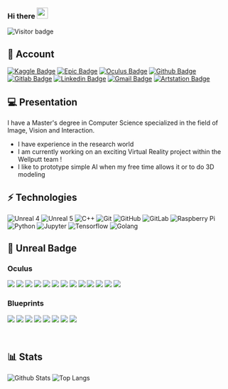 ### Hi there <img src="https://media.giphy.com/media/hvRJCLFzcasrR4ia7z/giphy.gif" width="25px">

![Visitor badge](https://visitor-badge.glitch.me/badge?page_id=Arnaud58.Arnaud58)

## 🐣 Account

[![Kaggle Badge](https://img.shields.io/badge/-Arnaud58-26C0FF?style=flat-square&logo=Kaggle&logoColor=white&link=https://www.kaggle.com/arnaud58/)](https://www.kaggle.com/arnaud58/)
[![Epic Badge](https://img.shields.io/badge/-Gould58-black?style=flat-square&logo=unrealengine&logoColor=white&link=https://learn.unrealengine.com/)](https://learn.unrealengine.com/)
[![Oculus Badge](https://img.shields.io/badge/-Gould58-black?style=flat-square&logo=oculus&logoColor=white&link=https://developer.oculus.com)](https://developer.oculus.com)
[![Github Badge](https://img.shields.io/badge/-Arnaud58-181717?style=flat-square&logo=github&logoColor=white&link=https://github.com/Arnaud58)](https://github.com/Arnaud58)
[![Gitlab Badge](https://img.shields.io/badge/-Arnaud58-FCA121?style=flat-square&logo=gitlab&logoColor=white&link=https://gitlab.com/Arnaud58)](https://gitlab.com/Arnaud58)
[![Linkedin Badge](https://img.shields.io/badge/-ArnaudRougetet-blue?style=flat-square&logo=Linkedin&logoColor=white&link=https://www.linkedin.com/in/arnaud-rougetet-092414158/)](https://www.linkedin.com/in/arnaud-rougetet-092414158/)
[![Gmail Badge](https://img.shields.io/badge/-r.arnaud500@gmail.com-c14438?style=flat-square&logo=Gmail&logoColor=white&link=mailto:r.arnaud500@gmail.com)](mailto:r.arnaud500@gmail.com)
[![Artstation Badge](https://img.shields.io/badge/-arnaudrougetet7-171717?style=flat-square&logo=artstation&link=https://www.artstation.com/arnaudrougetet7)](https://www.artstation.com/arnaudrougetet7)

## 💻 Presentation

I have a Master's degree in Computer Science specialized in the field of Image, Vision and Interaction.
- I have experience in the research world
- I am currently working on an exciting Virtual Reality project within the Wellputt team !
- I like to prototype simple AI when my free time allows it or to do 3D modeling

## ⚡ Technologies

![Unreal 4](https://img.shields.io/badge/-UE4-black?style=flat-square&logo=unrealengine)
![Unreal 5](https://img.shields.io/badge/-UE5-6ebdf6?style=flat-square&logo=unrealengine&logoColor=black)
![C++](https://img.shields.io/badge/-C++-00599C?style=flat-square&logo=c)
![Git](https://img.shields.io/badge/-Git-black?style=flat-square&logo=git)
![GitHub](https://img.shields.io/badge/-GitHub-181717?style=flat-square&logo=github)
![GitLab](https://img.shields.io/badge/-GitLab-FCA121?style=flat-square&logo=gitlab)
![Raspberry Pi](https://img.shields.io/badge/-Raspberry%20Pi-C51A4A?style=flat-square&logo=Raspberry-Pi)
![Python](https://img.shields.io/badge/-Python-FFD240?style=flat-square&logo=Python)
![Jupyter](https://img.shields.io/badge/-Jupyter-FDF41C?style=flat-square&logo=jupyter)
![Tensorflow](https://img.shields.io/badge/-Tensorflow-E95431?style=flat-square&logo=tensorflow)
![Golang](https://img.shields.io/badge/-Golang-lightblue?style=flat-square&logo=go)

## :name_badge: Unreal Badge

### Oculus 

![](https://d16smq18f8amlc.cloudfront.net/103905/Badges/39393-PrepareUnrealforVirtualRealityDevelopment.png?Expires=1635248981&Signature=HQJlTEifi2ybgshDP~Nz0zy5f1G6b1BmqC1RlND8PGYQ5TzhP5hX1QHZgPoFhdvXiDSg1HWKGTKr0VkzoJ6o4LLewA9HnKsF80tnT8uY916WkSC3DDfy1R2bpgArHOVaO9kCtHPcN~mPV6Mh5P8Y~1t2lLGz0CdLEPzFWhXUYAs_&Key-Pair-Id=APKAIQKC33KEMABEYE6A)
![](https://d16smq18f8amlc.cloudfront.net/103905/Badges/39397-IdentifyGraphics%26RenderingConsiderationsforVR.png?Expires=1635248981&Signature=gVYbehRHC0Q4goJKllkafNN8dfF~YA3PHaJ42atSa791~pou5rq9RSRDXZ~Djwr7RNBG7Og~A7lgo5D1sTgavj9gHE5eS5nLuTIKIGYDTGc7HnYJD5zhz~TiWDBP7NEfKfxwgUhh3xNe297uTRxO-DSYR88Lp2QsFJc2RsNGF7s_&Key-Pair-Id=APKAIQKC33KEMABEYE6A)
![](https://d16smq18f8amlc.cloudfront.net/103905/Badges/39401-Understand%26ImplementLocomotion%26Ergonomics.png?Expires=1635248981&Signature=UtJ2MfBG0Vi5lmVKL-w5Ye7lqMLo22Q1xIqckkNLJ8Eu0UqvPwJ0vFvA18p07ES490Gfz-FAeDA9I7Gi9MTH-ifRtYr7ei72suL8SZtgPMvydbG3aDToUk2k7ZSOF3hR3nenZea0yGgFKyTWVfYlpFtcy561N-7aXnbvBJepLfI_&Key-Pair-Id=APKAIQKC33KEMABEYE6A)
![](https://d16smq18f8amlc.cloudfront.net/103905/Badges/39405-IncorporateHandpresence%26Interaction.png?Expires=1635248981&Signature=hnBHJ6eoSt2jwQhaH02QYbOdCA2iokNqWpQoicm50sv8XOS3yzwFuwpY9gteaNXtiyPZybe~B7NdWQM8AUEwaaI7nVLtelra8Xl9RWVL1o3LK2NRqjefQoCGy8dxzv8wysKPf~tHzPS7j4mU2RDsIZxp3bVhohZBG7Lhf7RCxWg_&Key-Pair-Id=APKAIQKC33KEMABEYE6A)
![](https://d16smq18f8amlc.cloudfront.net/103905/Badges/39409-ImplementUIwithUnrealMotionGraphics.png?Expires=1635248981&Signature=foP1szunkZCq54yRbSxi6F8dVS5ShUCDlfhgUdd8eud3Cuydwa0YI32TYq04b-WwRKAWT170N~5LJwhrFHIuxo3ZG-vByZMSnquIwcf6puLNEBFBQE805wvGL1VhZckO0orh~gwOmMHJebokRLXB0pW5aFhCIJ8PhZYmkjnvWfs_&Key-Pair-Id=APKAIQKC33KEMABEYE6A)
![](https://d16smq18f8amlc.cloudfront.net/103905/Badges/39413-DemonstrateLevelLoadOptimization.png?Expires=1635248981&Signature=boTWziw0MhE~rewJ9GiQ6m4NQSIgXm2XANW8Olm5hmWNnmDHivWTg7stvyVoy65btFR5QI7ePpH9xj-x40PJRWsBbvpvqY1qeqUKrnc0W-pUgS3Oc1jBmFSE~RtaZXjB8WuLTt3i2aP79oR2~ocMsaUlJu5Z5KUMh65XueU3Fm4_&Key-Pair-Id=APKAIQKC33KEMABEYE6A)
![](https://d16smq18f8amlc.cloudfront.net/103905/Badges/39417-SoundDesignforVirtualReality.png?Expires=1635248981&Signature=df~X2zAArgtsMSig17z3v3uhClA~MBAx-U6rzj3uyw05mKuG3SSSIVYusMpIm1VltkC~5yzCjEQ-ELW3HqMTI4nzmVS3keUeM-VxNHLABRSuKZomewOJuceSsOCLNU5jIYkO-Av7jqCmRF2a~7WeBwFK1KEeOVe597E2XTrokRk_&Key-Pair-Id=APKAIQKC33KEMABEYE6A)
![](https://d16smq18f8amlc.cloudfront.net/103905/Badges/39422-CreateaSocialVRExperience.png?Expires=1635248981&Signature=YRL3Q7IVYDBvYxZULPL8695gPMFBCkMjK5vvx39KDb-0~cOrKyQmyMFwVmXlhB0fdQrWze7iYF7xL7L0-FKJH2RuxhNrSi3uLG4LUzb3febWz9EIcC58l5MmW4ob4MIRgTSysKWTXLhsu9Q76k-jfsp9nhLL5EzlZ45pX0c-moM_&Key-Pair-Id=APKAIQKC33KEMABEYE6A)
![](https://d16smq18f8amlc.cloudfront.net/103905/Badges/39426-OculusMixedRealityCapture.png?Expires=1635248981&Signature=KD8-8g5-9RvQuQ8PNuuOq13wpD2rNk6Ab2U9kNCbkvNCz5yUUk~xEZb2tUQpuso-cZUwTsl3Szk-aiMRdcIsXqNWTBRlCnvUWw4AEFyVGRHhl380LXfQWBdAoTmk4pMrs7L66Fdy3XtB9UH8HPZDVix84I29AazRY8Xv5klJrv0_&Key-Pair-Id=APKAIQKC33KEMABEYE6A)
![](https://d16smq18f8amlc.cloudfront.net/103905/Badges/39430-Tools%26PrinciplesforProjectOptimization.png?Expires=1635248981&Signature=OFfSL~22G4~9I8N87dRSFMYSIt2EtpnyYClPiNGXO9ytYq8LQ98NYjUEqa2KwIA0z3R4xo7p6hc5kMgWaLgd2BNxYc2qtH2Ut1zv8iFbVZZg8utld~bWc7humN1PMRGOzcjAnMhM6lp1JUc-Gwl6Emh9OWjrILhPzy~l4bAAkKw_&Key-Pair-Id=APKAIQKC33KEMABEYE6A)
![](https://d16smq18f8amlc.cloudfront.net/103905/Badges/39437-AnalyzePerformance%26ApplyCommonOptimizations.png?Expires=1635248981&Signature=guA2II8r58szDqp4L46~BGcU4muCgXUY-c3v6QDSxOR9bTJF6K~IrqmSbn~2JAsQVtndxtQdOlnKMB1DyKvKigUH~0AHxut7t0WKCnMMM239XT5Z6Jdmw01hWdO-ngCnLcrRkO49tyvVVOitKzP9fmoHXZbTlB441HnR~0lM1Oc_&Key-Pair-Id=APKAIQKC33KEMABEYE6A)
![](https://d16smq18f8amlc.cloudfront.net/103905/Badges/39438-PrepareYourOculusVRAppforSubmission.png?Expires=1635248981&Signature=i0JjWGkmMiWR6LO9w~4Q8Emb9OI980UfJ6-DpWBppnstlvxEf8NPcZol5PZDNRN8QeXKx4O48IaPsrXQa-Q8N0dAQ5x-63ZeVOnhMzK~WfTEemPsSPm9OOtumnsLwWyDy9~BSAONAZHd3pEyeDWilKl7qhburwb-SDxcGLSP9AE_&Key-Pair-Id=APKAIQKC33KEMABEYE6A)
![](https://d16smq18f8amlc.cloudfront.net/103905/Badges/39442-OculusVRProductionforUnrealEngine.png?Expires=1635248981&Signature=EGXFjS-SRLF~8IMg14EpwGMUUfH8D5Vh8A-W2TouaDycRVsOsqdZsQ8C9u0~eEH1fIKe55YWN~ZR0fcIlaKP5UjVxJ2~TjElD9UY7RdXvVlhk7xzXM1RhuHgMVs3JSLhqJwy0ezlLBzNtG~rSuQOW0H069GONwaszoA5zxtrV5M_&Key-Pair-Id=APKAIQKC33KEMABEYE6A)

### Blueprints

![](https://d16smq18f8amlc.cloudfront.net/103905/Badges/39734-BlueprintJourneyman.png?Expires=1635248981&Signature=MX~pvTHYX~UMO070fV3t~AejqOcD~p7bvaThfw7uIHU7gexnXMOi8afNVQqQXOC5KWluEeR4kJpVT7s7Tw-S49MfWa5O9FxBZKf5rYwuH8-WJJ5h1h2gMZp9PX9kfo3pVCUNdxO~yDRRaWe6h52WU3ue8sZJpYjmSlYeKAeeg9Q_&Key-Pair-Id=APKAIQKC33KEMABEYE6A)
![](https://d16smq18f8amlc.cloudfront.net/103905/Badges/39735-BlueprintNinja.png?Expires=1635248981&Signature=b46A8Qj5pXwpegxu3-tvjBGDCr8AqC7KipnWH9GayiuyuPsqgfWcvU3UJyB9bV0thsAssrgas91rvS4WP8kIS6TsgQvfTvdjt9kDmyY7UPKHIhUPg1M5w~iNvCMIPNpYoDuBV4QQqLm9VfmGnXRjf1jGd8SuoLl5JjatIZNN7vE_&Key-Pair-Id=APKAIQKC33KEMABEYE6A)
![](https://d16smq18f8amlc.cloudfront.net/103905/Badges/39736-BlueprintMaster.png?Expires=1635248981&Signature=K4PITkcPMhjce9Fdz4GKrgnDRozSnTFC2S5b1H-vOX8MAeoylcYSHlTVeqdzeaD1LzsAHZ8uQxspUSx4nGSHuNdCwUX6X1VHbzIsIT~QoRsAmu29PGFEiwCV0cQGLFf3VCn~-Vq8vFOymzu4QtZ-A~gzF4m3Ac0~VtQ8pQquSHE_&Key-Pair-Id=APKAIQKC33KEMABEYE6A)
![](https://d16smq18f8amlc.cloudfront.net/103905/Badges/30810-110BlueprintEssentialConcepts%402x.png?Expires=1635248981&Signature=OoqkPju5WIYAfafkb3wDwMDUBnl16uKV3QAlyoxtfrxF8CT9vXD8lMLCC9I5bzqIEqwZPKEWTLxZ-wx4fBz1HsRSVhhnH7z3snc37671h6OLRFKbVRa1EmlhLgnh0fr9bRAPwu~inNpVcHVweFFuXv8HRoCn0DCV~LZ7Rlu3vPA_&Key-Pair-Id=APKAIQKC33KEMABEYE6A)
![](https://d16smq18f8amlc.cloudfront.net/103905/Badges/39266-UnrealEditorFundamentals-ActorsandBlueprints.png?Expires=1635248981&Signature=Uk4mOO3DPWdQkdmU220bP0Y-LB6aG6IeIdwM74DsT4~s4B3ILZkmHBfEwRpWwHisIcwP9gN4UP8Cy1tmc94q7~6YUJ1Y7dXoY0On5lrGHDVq0uobPpVU-Aph707ZiwIDXk8cAH8sWRtJfM4rdHURi4o4qQBbYMMKCjEIzkuVobo_&Key-Pair-Id=APKAIQKC33KEMABEYE6A)
![](https://d16smq18f8amlc.cloudfront.net/103905/Badges/38819-656BlueprintKickstart%402x.png?Expires=1635248981&Signature=UXEyz0yJiRtat~yJQOzjrSeT9XhLfkEdy1lJtN22c-t~DaQMvV7Wk~cwH9hljKNAPQAABPSuBGLaKv4qfwNZOS5WU6pghLXVcCxBlbmo0fqvfbMnNl3gGZJFltN1kgb0JbmOY79NShCKVZFHoqMWVFph8txmtrVnhN0oYgrMQcE_&Key-Pair-Id=APKAIQKC33KEMABEYE6A)
![](https://d16smq18f8amlc.cloudfront.net/103905/Badges/39655-1043-Blueprint-Runtime-Saving-Loading%402x-Copy-Copy.png?Expires=1635248981&Signature=Wu7pZLLE-vt23VobN~by33M4tVDySELPqsI-MPXhtFgePk5YoehmoDLhEbf~ecA8VwGK8NS3VUzv4cHEp2Dp-FFHoNGalSYDcWE1h1U~z5agzAI76L9fInGNRDcOtkDtzHUgzDV6nw~kH8UWYcBkrcFPH6rr7E8f7UXD2KBDfL0_&Key-Pair-Id=APKAIQKC33KEMABEYE6A)
![](https://d16smq18f8amlc.cloudfront.net/103905/Badges/39567-BlueprintsandGameplayInDevelopment.png?Expires=1635248981&Signature=X4-ZUEvS8EjPt4Y4c5B6vHwGEopLlqpW~~nwMabhExG2uekzlUiNmvrqBIvcSr-feCtFoKLLfzqT3NUJIljIo91s33tE4mt8hJR8triYAS~aKLZXTpTWojGYRm~JYxqvdyGYA2HJXQjpB7DgVmOemB4mXwNROOTrjQOEMgBIo8Q_&Key-Pair-Id=APKAIQKC33KEMABEYE6A)


![]()
![]()

## :bar_chart: Stats

![Github Stats](https://github-readme-stats.vercel.app/api?username=Arnaud58&include_all_commits=true&show_icons=true&hide=prs,issues&role=OWNER,ORGANIZATION_MEMBER,COLLABORATOR&theme=tokyonight)
![Top Langs](https://github-readme-stats-one-bice.vercel.app/api/top-langs/?username=Arnaud58&langs_count=10&layout=compact&role=OWNER,ORGANIZATION_MEMBER,COLLABORATOR&theme=tokyonight)
  
